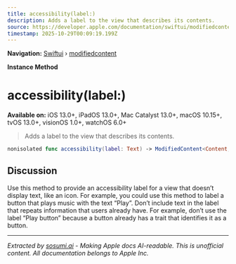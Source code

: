 ```yaml
---
title: accessibility(label:)
description: Adds a label to the view that describes its contents.
source: https://developer.apple.com/documentation/swiftui/modifiedcontent/accessibility(label:)
timestamp: 2025-10-29T00:09:19.199Z
---
```


**Navigation:** [Swiftui](/documentation/swiftui) › [modifiedcontent](/documentation/swiftui/modifiedcontent)

**Instance Method**

# accessibility(label:)

**Available on:** iOS 13.0+, iPadOS 13.0+, Mac Catalyst 13.0+, macOS 10.15+, tvOS 13.0+, visionOS 1.0+, watchOS 6.0+

> Adds a label to the view that describes its contents.

```swift
nonisolated func accessibility(label: Text) -> ModifiedContent<Content, Modifier>
```

## Discussion

Use this method to provide an accessibility label for a view that doesn’t display text, like an icon. For example, you could use this method to label a button that plays music with the text “Play”. Don’t include text in the label that repeats information that users already have. For example, don’t use the label “Play button” because a button already has a trait that identifies it as a button.

---

*Extracted by [sosumi.ai](https://sosumi.ai) - Making Apple docs AI-readable.*
*This is unofficial content. All documentation belongs to Apple Inc.*
